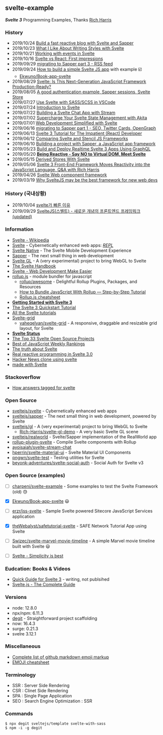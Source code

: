## svelte-example
***Svelte 3*** Programming Examples, 
Thanks [Rich Harris](https://github.com/Rich-Harris)


### History
- 2019/10/24 [Build a fast reactive blog with Svelte and Sapper](https://www.creativebloq.com/how-to/svelte-and-sapper)
- 2019/10/23 [What I Like About Writing Styles with Svelte](https://css-tricks.com/what-i-like-about-writing-styles-with-svelte/)
- 2019/10/21 [Working with events in Svelte](https://flaviocopes.com/svelte-events/)
- 2019/10/16 [Svelte vs React: First impressions](https://medium.com/javascript-in-plain-english/svelte-vs-react-first-impression-1ce5d3ee6889)
- 2019/09/29 [migrating to Sapper part 3 - RSS feed](https://lacourt.dev/2019/06/29)
- 2019/09/24 [How to build a simple Svelte JS app](https://blog.logrocket.com/how-to-build-a-simple-svelte-js-app/) with example ☑️
    - [Ekwuno/Book-app-svelte](https://github.com/Ekwuno/Book-app-svelte)
- 2019/08/29 [Svelte: Is This Next-Generation JavaScript Framework Production-Ready?](https://www.credera.com/blog/technology-solutions/svelte-is-this-next-generation-javascript-framework-production-ready/)
- 2019/08/05 [A good authentication example, Sapper sessions, Svelte Store](https://www.nielsvandermolen.com/authentication-example-svelte-sapper/)
- 2019/07/27 [Use Svelte with SASS/SCSS in VSCode](https://daveceddia.com/svelte-with-sass-in-vscode/)
- 2019/07/24 [Introduction to Svelte](https://daveceddia.com/svelte-intro/)
- 2019/07/22 [Building a Svelte Chat App with Stream](https://getstream.io/blog/building-a-svelte-chat-app-with-stream/)
- 2019/07/02 [Supercharge Your Svelte State Management with Akita](https://netbasal.com/supercharge-your-svelte-state-management-with-akita-f1f9de5ef43d)
- 2019/07/01 [Web Development Simplified with Svelte](https://objectcomputing.com/resources/publications/sett/july-2019-web-dev-simplified-with-svelte)
- 2019/06/16 [migrating to Sapper part 1 - SEO, Twitter Cards, OpenGraph](https://lacourt.dev/2019/06/16)
- 2019/06/13 [Svelte 3 Tutorial for The Impatient (React) Developer](https://www.valentinog.com/blog/svelte/)
- 2019/06/12 [Comparing Svelte and Stencil JS Frameworks](https://pianomanfrazier.com/post/comparing-svelte-stencil/)
- 2019/06/10 [Building a project with Sapper, a JavaScript app framework](https://www.merixstudio.com/blog/project-sapper-javascript-framework/)
- 2019/05/23 [Build and Deploy Realtime Svelte 3 Apps Using GraphQL](https://blog.hasura.io/build-and-deploy-svelte-js-3-apps-using-graphql/)
- 2019/05/20 [**Being Reactive - Say NO to Virtual DOM, Meet Svelte**](https://blog.greenroots.info/being-reactive-say-no-to-virtual-dom-meet-svelte-cjvw4nd6c002mezs127jwt4nb)
- 2019/05/15 [Derived Stores With Svelte](https://tj.ie/derived-stores-with-svelte/)
- 2019/05/06 [Svelte 3 Front-End Framework Moves Reactivity into the JavaScript Language, Q&A with Rich Harris](https://www.infoq.com/news/2019/05/svelte-3-interview-rich-harris/)
- 2019/04/26 [Svelte Web component framework](https://forum.safedev.org/t/svelte-web-component-framework/2483)
- 2019/03/19 [Why SvelteJS may be the best framework for new web devs](https://dev.to/bholmesdev/why-sveltejs-may-be-the-best-framework-for-new-web-devs-205i)


### History (국내상황)
- 2019/10/04 [svelte가 빠른 이유](https://velog.io/@vnthf/svelte%EA%B0%80-%EB%B9%A0%EB%A5%B8-%EC%9D%B4%EC%9C%A0)
- 2019/09/29 [SvelteJS(스벨트) - 새로운 개념의 프론트엔드 프레임워크(updated)](https://heropy.blog/2019/09/29/svelte/)


### Information
- [Svelte - Wikipedia](https://en.wikipedia.org/wiki/Svelte)
- [Svelte](https://svelte.dev/) - Cybernetically enhanced web apps: [*REPL*](https://svelte.dev/repl)
- [Svelte Native](https://svelte-native.technology/) - The Svelte Mobile Development Experience
- [Sapper](https://sapper.svelte.dev/) - The next small thing in web development
- [Svelte GL](https://github.com/sveltejs/gl) - A (very experimental) project to bring WebGL to Svelte
- [The Svelte Handbook](https://www.freecodecamp.org/news/the-svelte-handbook/)
- [Svelte - Web Development Make Easier](http://mvolkmann.github.io/programming/svelte-article/svelte-article.pdf)
- [rollup.js](https://rollupjs.org) - module bundler for javascript
    - [rollup/awesome](https://github.com/rollup/awesome) - Delightful Rollup Plugins, Packages, and Resources
    - [How to Bundle JavaScript With Rollup — Step-by-Step Tutorial](https://lengstorf.com/learn-rollup-js/)
    - [Rollup.js cheatsheet](https://devhints.io/rollup)
- [**Getting Started with Svelte 3**](https://alligator.io/svelte/getting-started-with-svelte/)
- [The Svelte 3 Quickstart Tutorial](https://codingthesmartway.com/the-svelte-3-quickstart-tutorial/)
- [All the Svelte tutorials](https://flaviocopes.com/tags/svelte/)
- [Svelte-grid](https://svelte-grid.now.sh/)
    - [vaheqelyan/svelte-grid](https://github.com/vaheqelyan/svelte-grid) - A responsive, draggable and resizable grid layout, for Svelte
- [**Svelte Status**](http://www.sveltestatus.com/)
- [The Top 33 Svelte Open Source Projects](https://awesomeopensource.com/projects/svelte)
- [Best of JavaScript Weekly Rankings](https://weekly.bestofjs.org/)
- [The truth about Svelte](https://gist.github.com/Rich-Harris/0f910048478c2a6505d1c32185b61934)
- [Real reactive programming in Svelte 3.0](https://weekly-geekly.github.io/articles/453458/index.html)
- [Hacker News clone using svelte](https://hn.svelte.dev/top/1)
- [made with Svelte](https://madewithsvelte.com/)


### Stackoverflow
- [How answers tagged for svelte](https://stackoverflow.com/tags/svelte/hot?filter=month)


### Open Source
- [sveltejs/svelte](https://github.com/sveltejs/svelte) - Cybernetically enhanced web apps
- [sveltejs/sapper](https://github.com/sveltejs/sapper) - The next small thing in web development, powered by Svelte
- [sveltejs/gl](https://github.com/sveltejs/gl) - A (very experimental) project to bring WebGL to Svelte
    - [Rich-Harris/svelte-gl-demo](https://github.com/Rich-Harris/svelte-gl-demo) - A very basic Svelte GL scene
- [sveltejs/realworld](https://github.com/sveltejs/realworld) - Svelte/Sapper implementation of the RealWorld app
- [rollup-plugin-svelte](https://github.com/rollup/rollup-plugin-svelte) - Compile Svelte components with Rollup
- [ayoisaiah/svelte-stream-chat](https://github.com/ayoisaiah/svelte-stream-chat)
- [hperrin/svelte-material-ui](https://github.com/hperrin/svelte-material-ui) - Svelte Material UI Components
- [pngwn/svelte-test](https://github.com/pngwn/svelte-test) - Testing utilities for Svelte
- [beyonk-adventures/svelte-social-auth](https://github.com/beyonk-adventures/svelte-social-auth) - Social Auth for Svelte v3


### Open Source (examples)
- [ ] [charpeni/svelte-example](https://github.com/charpeni/svelte-example) - Some examples to test the Svelte Framework (old) 😓
- [x] [Ekwuno/Book-app-svelte](https://github.com/Ekwuno/Book-app-svelte) 😃
- [ ] [erzr/jss-svelte](https://github.com/erzr/jss-svelte) - Sample Svelte powered Sitecore JavaScript Services application
- [x] [theWebalyst/safetutorial-svelte](https://github.com/theWebalyst/safetutorial-svelte) - SAFE Network Tutorial App using Svelte
- [ ] [Swizec/svelte-marvel-movie-timeline](https://github.com/Swizec/svelte-marvel-movie-timeline) - A simple Marvel movie timeline built with Svelte 😃
- [ ] [Svelte - Simplicity is best](https://dev.to/dbshanks/svelte-simplicity-is-best-1e5h)


### Eudcation: Books & Videos
- [Quick Guide for Svelte 3](https://leanpub.com/sveltequickguide) - writing, not publsihed
- [Svelte.js - The Complete Guide](https://www.udemy.com/course/sveltejs-the-complete-guide/)


### Versions
- node: 12.8.0
- npx/npm: 6.11.3
- [degit](https://github.com/Rich-Harris/degit) - Straightforward project scaffolding
- now: 16.4.3
- surge: 0.21.3
- svelre 3.12.1


### Miscellaneous
- [Complete list of github markdown emoji markup](https://gist.github.com/rxaviers/7360908)
- [EMOJI cheatsheet](https://gist.github.com/roachhd/1f029bd4b50b8a524f3c)


### Terminology
- SSR : Server Side Rendering
- CSR : Clinet Side Rendering
- SPA : Single Page Application
- SEO : Search Engine Optimization : SSR

### Commands
```
$ npx degit sveltejs/template svelte-with-sass
$ npm -i -g degit
```

